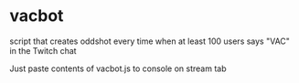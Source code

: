 # vacbot
script that creates oddshot every time when at least 100 users says "VAC" in the Twitch chat

Just paste contents of vacbot.js to console on stream tab
